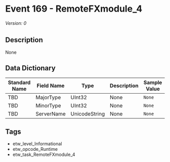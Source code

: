 # Event 169 - RemoteFXmodule_4
###### Version: 0

## Description
None

## Data Dictionary
|Standard Name|Field Name|Type|Description|Sample Value|
|---|---|---|---|---|
|TBD|MajorType|UInt32|None|`None`|
|TBD|MinorType|UInt32|None|`None`|
|TBD|ServerName|UnicodeString|None|`None`|

## Tags
* etw_level_Informational
* etw_opcode_Runtime
* etw_task_RemoteFXmodule_4